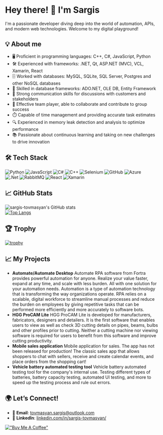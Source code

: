 # Hey there! 👋 I'm Sargis

I'm a passionate developer diving deep into the world of automation, APIs, and modern web technologies. Welcome to my digital playground!

## 💡 About me
- 🖥️ Proficient in programming languages: C++, C#, JavaScript, Python  
- 🛠️ Experienced with frameworks: .NET, Qt, ASP.NET (MVC), VCL, Xamarin, React  
- 🗄️ Worked with databases: MySQL, SQLite, SQL Server, Postgres and other NoSQL databases  
- 💾 Skilled in database frameworks: ADO.NET, OLE DB, Entity Framework  
- 💬 Strong communication skills for discussions with customers and stakeholders  
- 🤝 Effective team player, able to collaborate and contribute to group success  
- ⏱️ Capable of time management and providing accurate task estimates  
- 🔍 Experienced in memory leak detection and analysis to optimize performance  
- 📚 Passionate about continuous learning and taking on new challenges to drive innovation  

## 🛠️ Tech Stack
![Python](https://img.shields.io/badge/-Python-3776AB?logo=python&logoColor=white&style=flat)
![JavaScript](https://img.shields.io/badge/-JavaScript-F7DF1E?logo=javascript&logoColor=black&style=flat)
![C#](https://img.shields.io/badge/-C%23-239120?logo=c-sharp&logoColor=white&style=flat)
![C++](https://img.shields.io/badge/-C++-00599C?logo=c%2B%2B&logoColor=white&style=flat)
![Selenium](https://img.shields.io/badge/-Selenium-43B02A?logo=selenium&logoColor=white&style=flat)
![GitHub](https://img.shields.io/badge/-GitHub-181717?logo=github&logoColor=white&style=flat)
![Azure](https://img.shields.io/badge/-Azure-0089D6?logo=microsoft-azure&logoColor=white&style=flat)\
![.Net](https://img.shields.io/badge/.NET-5C2D91?style=for-the-badge&logo=.net&logoColor=white)
![RabbitMQ](https://img.shields.io/badge/Rabbitmq-FF6600?style=for-the-badge&logo=rabbitmq&logoColor=white)
![React](https://img.shields.io/badge/react-%2320232a.svg?style=for-the-badge&logo=react&logoColor=%2361DAFB)
![Xamarin](https://img.shields.io/badge/Xamarin-3199DC?style=for-the-badge&logo=xamarin&logoColor=white)

## :chart_with_upwards_trend: GitHub Stats
![sargis-tovmasyan's GitHub stats](https://github-readme-stats.vercel.app/api?username=sargis-tovmasyan&show_icons=true&theme=dark&count_private=true)\
[![Top Langs](https://github-readme-stats.vercel.app/api/top-langs/?username=sargis-tovmasyan&layout=compact&theme=dark)](https://github.com/anuraghazra/github-readme-stats)

## :trophy: Trophy
[![trophy](https://github-profile-trophy.vercel.app/?username=sargis-tovmasyan&theme=onedark)](https://github.com/sargis-tovmasyan)

## 📈 My Projects
- **Automate/Automate Desktop**
  Automate RPA software from Fortra provides powerful automation for anyone. Realize your value faster, expand at any time, and scale with less burden. All with one solution for your automation needs.
  Automation is a type of automation technology that is transforming the way organizations operate. RPA relies on a scalable, digital workforce to streamline manual processes and reduce the burden on employees by giving repetitive tasks that can be performed more   efficiently and more accurately to software bots.
- **HGG ProCAM Lite**
  HGG ProCAM Lite is developed for manufacturers, fabricators, designers and detailers. It is the first software that enables users to view as well as check 3D cutting details on pipes, beams, bulbs and other profiles prior to cutting. Neither a cutting machine     nor viewing software is required for users to benefit from this software and improve cutting productivity.
- **Mobile sales application**
  Mobile application for sales. The app has not been released for production!
  The classic sales app that allows shoppers to chat with sellers, receive and create calendar events, and place orders from the shopping cart!
- **Vehicle battery automated testing tool**
  Vehicle battery automated testing tool for the company's internal use.
  Testing different types of batteries, battery capacity testing, automated UI testing, and more to speed up the testing process and rule out errors.

## 🌍 Let’s Connect!
- 📧 **Email**: [tovmasyan.sargis@outlook.com](mailto:tovmasyan.sargis@outlook.com)
- 💼 **LinkedIn**: [linkedin.com/in/sargis-tovmasyan/](https://www.linkedin.com/in/sargis-tovmasyan/)

[!["Buy Me A Coffee"](https://www.buymeacoffee.com/assets/img/custom_images/orange_img.png)](https://coff.ee/saqo1995s)
